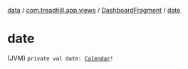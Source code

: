 [data](../../index.md) / [com.treadhill.app.views](../index.md) / [DashboardFragment](index.md) / [date](./date.md)

# date

(JVM) `private val date: `[`Calendar`](https://docs.oracle.com/javase/8/docs/api/java/util/Calendar.html)`!`